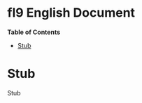 
# fl9 English Document

**Table of Contents**

<!-- START doctoc generated TOC please keep comment here to allow auto update -->
<!-- DON'T EDIT THIS SECTION, INSTEAD RE-RUN doctoc TO UPDATE -->

- [Stub](#stub)

<!-- END doctoc generated TOC please keep comment here to allow auto update -->

# Stub

Stub

